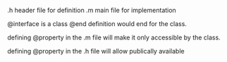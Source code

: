 .h header file for definition
.m main file for implementation

@interface is a class
@end definition would end for the class. 

defining @property in the .m file will make it only accessible by the
class. 

defining @property in the .h file will allow publically available
 

